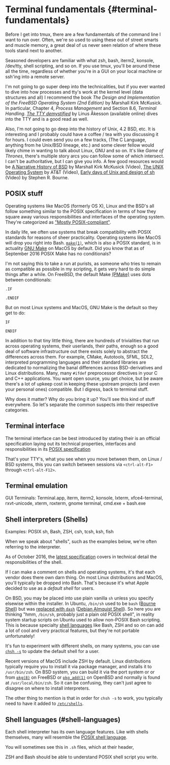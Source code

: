 # Terminal fundamentals {#terminal-fundamentals}

Before I get into tmux, there are a few fundamentals of the command line I want
to run over. Often, we're so used to using these out of street smarts and muscle
memory, a great deal of us never seen relation of where these tools stand next to
another.

Seasoned developers are familiar with what zsh, bash, iterm2, konsole, /dev/tty,
shell scripting, and so on. If you use tmux, you'll be around these all the
time, regardless of whether you're in a GUI on your local machine or ssh'ing
into a remote server.

I'm not going to go super deep into the technicalities, but if you ever wanted
to dive into how processes and tty's work at the kernel level (data structures
and all) I recommend the book *The Design and Implementation of the FreeBSD
Operating System (2nd Edition)* by Marshall Kirk McKusick. In particular,
Chapter 4, *Process Management* and Section 8.6, *Terminal Handling*.
[*The TTY demystified*](http://www.linusakesson.net/programming/tty/index.php)
by Linus Åkesson (available online) dives into the TTY and is a good read as
well.

Also, I'm not going to go deep into the history of Unix, 4.2 BSD, etc. It is
interesting and I probably could have a coffee / tea with you discussing it for
hours. I could even send you on a few tracks, (The C Language, anything from he
Unix/BSD lineage, etc.) and some clever fellow would likely chime in wanting to
talk about Linux, GNU and so on. It's like *Game of Thrones*, there's multiple
story arcs you can follow some of which intersect. I can't be authoritative, but
I can give you info. A few good resources would be [A Narrative History of BSD](https://www.youtube.com/watch?v=bVSXXeiFLgk)
by Marshall Kirk McKusick (Video), [The UNIX Operating System](https://www.youtube.com/watch?v=tc4ROCJYbm0)
by AT&T (Video), [Early days of Unix and design of sh](https://www.youtube.com/watch?v=FI_bZhV7wpI)
(Video) by Stephen R. Bourne.

## POSIX stuff

Operating systems like MacOS (formerly OS X), Linux and the BSD's all follow
something similar to the POSIX specification in terms of how they square away
various responsibilities and interfaces of the operating system. They're
categorized as ["Mostly POSIX-compliant"](https://en.wikipedia.org/wiki/POSIX#Mostly_POSIX-compliant).

In daily life, we often use systems that break compatibility with POSIX
standards for reasons of sheer practicality. Operating systems like MacOS will
drop you right into Bash. [`make(1)`](http://pubs.opengroup.org/onlinepubs/9699919799/utilities/make.html),
which is also a POSIX standard, is in actuality [GNU Make](https://www.gnu.org/software/make/)
on MacOS by default.  Did you know that as of September 2016 POSIX Make has no
conditionals?

I'm not saying this to take a run at purists, as someone who tries to remain
as compatible as possible in my scripting, it gets very hard to do simple
things after a while. On FreeBSD, the default Make
[(PMake)](https://www.freebsd.org/doc/en_US.ISO8859-1/books/pmake/) uses dots
between conditionals:

    .IF

    .ENDIF

But on most Linux systems and MacOS, GNU Make is the default so they get to do:

    IF

    ENDIF

In addition to that tiny little thing, there are hundreds of trivialities that
run across operating systems, their userlands, their paths, enough so a good
deal of software infrastructure out there exists solely to abstract the differences
across them. For example, CMake, Autotools, SFML, SDL2, interpreted
programming languages and their standard libraries are dedicated to
normalizing the banal differences across BSD-derivatives and Linux
distributions. Many, many `#ifdef` preprocessor directives in your C
and C++ applications. You want open source, you get choice, but be aware
there's a lot of upkeep cost in keeping these upstream projects (and even your
personal ones) compatible. But I digress, back to terminal stuff.

Why does it matter? Why do you bring it up? You'll see this kind of stuff
everywhere. So let's separate the common suspects into their respective
categories.

## Terminal interface

The terminal interface can be best introduced by stating their is an official
specification laying out its technical properties, interfaces and
responsibilities in its [POSIX specification](http://pubs.opengroup.org/onlinepubs/9699919799/basedefs/V1_chap11.html)

That's your TTY's, what you see when you move between them, on Linux / BSD
systems, this you can switch between sessions via `<ctrl-alt-F1>` through
`<ctrl-alt-F12>`.

## Terminal emulation

GUI Terminals: Terminal.app, iterm, iterm2, konsole, lxterm, xfce4-terminal,
rxvt-unicode, xterm, roxterm, gnome terminal, cmd.exe + bash.exe

## Shell interpreters (Shells)

Examples: POSIX sh, Bash, ZSH, csh, tcsh, ksh, fish

When we speak about "shells", such as the examples below, we're often referring
to the interpreter.

As of October 2016, the [latest specification](http://pubs.opengroup.org/onlinepubs/9699919799/utilities/sh.html)
covers in technical detail the responsibilities of the shell.

If I can make a comment on shells and operating systems, it's that each vendor
does there own darn thing. On most Linux distributions and MacOS, you'll
typically be dropped into Bash. That's because it's what Apple decided to use as
a *default shell* for users.

On BSD, you may be placed into use plain vanilla `sh` unless you specify
elsewise within the installer. In Ubuntu, `/bin/sh` used to be `bash`
([Bourne Shell](https://en.wikipedia.org/wiki/Bourne_shell)) but was
[replaced with `dash`](https://wiki.ubuntu.com/DashAsBinSh)
([Debian Almquist Shell](https://en.wikipedia.org/wiki/Almquist_shell)). So here
you are thinking "hmm, `/bin/sh`, probably just a plain old POSIX shell", in
reality system startup scripts on Ubuntu used to allow non-POSIX Bash
scripting. This is because specialty [shell languages](#shell-languages) like
Bash, ZSH and so on can add a lot of cool and very practical features, but
they're not portable unfortunately!

It's fun to experiment with different shells, on many systems, you can use
[`chsh -s`](https://en.wikipedia.org/wiki/Chsh) to update the default shell for
a user.

Recent versions of MacOS include ZSH by default. Linux distributions
typically require you to install it via package manager, and installs it to
`/usr/bin/zsh`. On BSD system, you can build it via the port system or or from
[`pkg(8)`](https://www.freebsd.org/cgi/man.cgi?query=pkg&apropos=0&sektion=0&manpath=FreeBSD+10.3-RELEASE+and+Ports&arch=default&format=html)
on FreeBSD or [`pkg_add(1)`](http://man.openbsd.org/pkg_add.1) on OpenBSD and
normally is found at `/usr/local/bin/zsh`. So it can be confusing, they can't
just agree to disagree on where to install interpreters.

The other thing to mention is that in order for `chsh -s` to work,  you
typically need to have it added to [`/etc/shells`](https://bash.cyberciti.biz/guide//etc/shells).

## Shell languages (#shell-languages)

Each shell interpreter has its own language features. Like with shells
themselves, many will resemble the [POSIX shell language](http://pubs.opengroup.org/onlinepubs/9699919799/utilities/V3_chap02.html#tag_18_01).

You will sometimes see this in `.sh` files, which at their header,

ZSH and Bash should be able to understand POSIX shell script you write.
